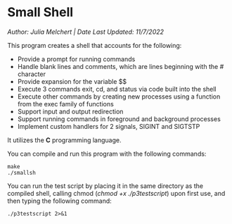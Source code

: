 # Small Shell 
*Author: Julia Melchert | Date Last Updated: 11/7/2022*

This program creates a shell that accounts for the following:
* Provide a prompt for running commands
* Handle blank lines and comments, which are lines beginning with the # character
* Provide expansion for the variable $$
* Execute 3 commands exit, cd, and status via code built into the shell
* Execute other commands by creating new processes using a function from the exec family of functions
* Support input and output redirection
* Support running commands in foreground and background processes
* Implement custom handlers for 2 signals, SIGINT and SIGTSTP

It utilizes the **C** programming language.

You can compile and run this program with the following commands:
```
make
./smallsh
```

You can run the test script by placing it in the same directory as the compiled shell, calling chmod (*chmod +x ./p3testscript*) upon first use, and then typing the following command:
```
./p3testscript 2>&1
```